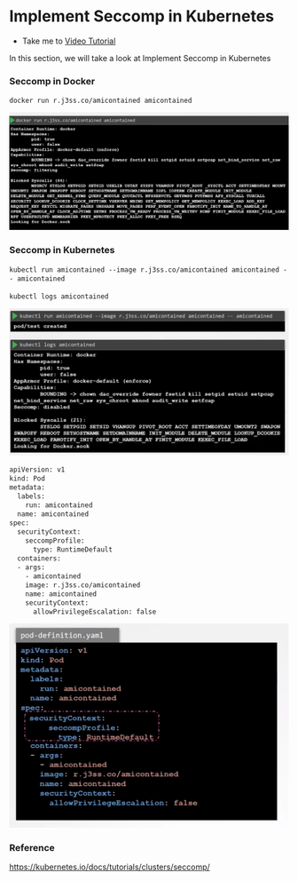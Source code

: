 # Implement Seccomp in Kubernetes
  - Take me to [Video Tutorial](https://kodekloud.com/courses/1378608/lectures/31704450)

In this section, we will take a look at Implement Seccomp in Kubernetes


### Seccomp in Docker

    docker run r.j3ss.co/amicontained amicontained
![seccompDocker](../../images/seccompdocker.png)


### Seccomp in Kubernetes

    kubectl run amicontained --image r.j3ss.co/amicontained amicontained -- amicontained

    kubectl logs amicontained
![seccompK8s](../../images/seccompk8s.png)

    apiVersion: v1
    kind: Pod
    metadata:
      labels:
        run: amicontained
      name: amicontained
    spec:
      securityContext:
        seccompProfile:
          type: RuntimeDefault
      containers:
      - args:
        - amicontained
        image: r.j3ss.co/amicontained
        name: amicontained
        securityContext:
          allowPrivilegeEscalation: false

![seccompk8sPod](../../images/seccompk8sPod.png)


### Reference

https://kubernetes.io/docs/tutorials/clusters/seccomp/
